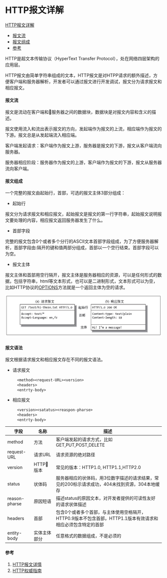 # HTTP报文详解
[HTTP报文详解](#http报文详解)   
- [报文流](#报文流)        
- [报文组成](#报文组成)          
- [参考](#参考)

HTTP是超文本传输协议（HyperText Transfer Protocol），处在网络四层架构的应用层。

HTTP报文由简单字符串组成的文本，HTTP报文是对HTPP请求的额外描述，方便客户端和服务器解析，开发者可以通过报文进行开发调试，报文分为请求报文和相应报文。

#### 报文流

报文是流动在客户端和服务器之间的数据块，数据块是对报文内容和含义的描述。

报文使用流入和流出表示报文的方向，发起端作为报文的上流，相应端作为报文的下游。报文总是从发起端流入相应端。

客户端发起请求：客户端作为报文上游，服务器是报文的下游，报文从客户端流向服务器。

服务器相应阶段：服务器作为报文的上游，客户端作为报文的下游，报文从服务器流向客户端。

#### 报文组成

一个完整的报文由起始行，首部，可选的报文主体3部分组成：

- 起始行

报文分为请求报文和相应报文，起始报文是报文的第一行字符串，起始报文说明报文要处理的内容，相应报文返回服务器发生了什么。

- 首部字段

完整的报文包含0个或者多个分行的ASCII文本首部字段组成，为了方便服务器解析，首部字段由:隔开的键和值两部分组成，首部以一个空行结束。首部字段可以为空。

- 报文主体

 报文主体和首部用空行隔开，报文主体是服务器相应的资源，可以是任何形式的数据，包括字符串，html等文本形式，也可以是二进制形式，文本形式可以为空，比如HTTP协议的[OPTIONS](https://developer.mozilla.org/en-US/docs/Web/HTTP/Methods/OPTIONS)方法就是一个返回主体为空的请求。

![HTTP首部](https://github.com/bojue/Blogs/blob/master/assets/http_header.png)

#### 报文语法

报文根据请求报文和相应报文存在不同的报文语法。

* 请求报文


        <method><request-URL><version>
        <headers>
        <entrty-body>


* 相应报文

        <version><satatus><reaspon-pharse>
        <headers>
        <entrty-body>

| 字段 | 名称 | 描述 |
|-----|-----|-----|
| method | 方法| 客户端发起的请求方式，比如GET,PUT,POST,DELETE|
| request-URL | 请求URL |请求资源的绝对路径|
| version | HTTP 版本 | 常见的版本：HTTP1.0, HTTP1.1,HTTP2.0 |
| status | 状体码 | 服务器相应的状体码，用3位数字描述的请求结果，常见的200标示请求成功，404未找到资源，304本地缓存 |
| reason-pharse | 原因短语 | 描述status的原因文本，对开发者提供的可读性友好的请求状体描述 |
| headers | 首部 | 包含0个或者多个首部，与主体使用空格隔开，HTTP0.9版本不包含首部，HTTP1.1版本有效请求和相应必须包含特定的首部 |
| entity-body | 实体主体部分 | 任意格式的数据组成，不是必须的 |

#### 参考
1. [HTTP报文详情](https://www.cnblogs.com/klguang/p/4618526.html)
2. [HTTP权威指南](https://book.douban.com/subject/10746113/)